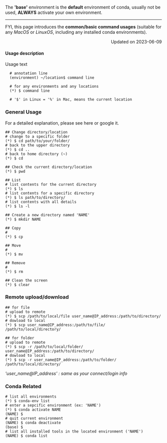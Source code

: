 The **'base'** environment is the **default** environment of conda, usually not be used, **ALWAYS** activate your own environment.

---
FYI, this page introduces the **common/basic command usages** (suitable for any *MacOS* or *LinuxOS*, including any installed conda environments).

<p align="right"> Updated on 2023-06-09 </p>

#### Usage description
Usage text 
```
  # annotation line
  (environment) ~/location$ command line
  
  # for any environments and any locations
  (*) $ command line
  
  # '$' in Linux = '%' in Mac, means the current location
```


### General Usage
For a detailed explanation, please see here or google it.
```
## Change directory/location
# change to a specific folder
(*) $ cd path/to/your/folder/ 
# back to the upper directory
(*) $ cd ..
# back to home directory (~)
(*) $ cd

## Check the current directory/location
(*) $ pwd

## List 
# list contents for the current directory
(*) $ ls
# list contents for a specific directory
(*) $ ls path/to/directory/
# list contents with all details
(*) $ ls -l

## Create a new directory named 'NAME'
(*) $ mkdir NAME

## Copy
# 
(*) $ cp

## Move
# 
(*) $ mv

## Remove
# 
(*) $ rm

## Clean the screen 
(*) $ clear
``` 


### Remote upload/download
```
## for file
# upload to remote
(*) $ scp /path/to/local/file user_name@IP_address:/path/to/directory/
# dowload to local
(*) $ scp user_name@IP_address:/path/to/file/ /path/to/local/directory/ 

## for folder
# upload to remote
(*) $ scp -r /path/to/local/folder/ user_name@IP_address:/path/to/directory/
# dowload to local
(*) $ scp -r user_name@IP_address:/path/to/folder/ /path/to/local/directory/ 

```
*'user_name@IP_address' : same as your connect/login info*


### Conda Related
```
# list all environments 
(*) $ conda-env list
# enter a sepcific environment (ex: 'NAME')
(*) $ conda activate NAME
(NAME) $ 
# quit current environment
(NAME) $ conda deactivate
(base) $
# list all installed tools in the located environment ('NAME')
(NAME) $ conda list
``` 
